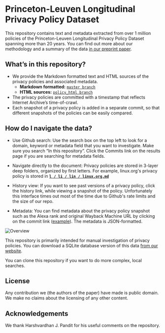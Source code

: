# Princeton-Leuven Longitudinal Privacy Policy Dataset

This repository contains text and metadata extracted from
over 1 million policies of the Princeton-Leuven Longitudinal Privacy Policy Dataset spanning more than 20 years. You can find out more about our methodology and a summary of the data [in our preprint paper](https://privacypolicies.cs.princeton.edu/paper).

## What’s in this repository?
- We provide the Markdown formatted text and HTML sources of the privacy policies and associated metadata.
  - **Markdown formatted:** [`master branch`](https://github.com/citp/privacy-policy-historical/tree/master)
  - **HTML sources:** [`policy_html branch`](https://github.com/citp/privacy-policy-historical/tree/policy_html)
- The privacy policies are committed with a timestamp that reflects Internet Archive’s time-of-crawl.
- Each snapshot of a privacy policy is added in a separate commit, so
that different snapshots of the policies can be easily compared.


## How do I navigate the data?
- Use Github search: Use the search box on the top left to look for a domain, keyword or metadata field that you want to investigate. Make sure you search “In this repository”. Click the Commits link on the results page if you are searching for metadata fields.
- Navigate directly to the document: Privacy policies are stored in 3-layer deep folders, organized by first letters. For example, linux.org's privacy policy is stored in [**`l / li / lin / linux.org.md`**](https://github.com/citp/privacy-policy-historical/blob/master/l/li/lin/linux.org.md)

- History view: If you want to see past versions of a privacy policy, click the history link, while viewing a snapshot of the policy. Unfortunately this interface times out most of the time due to Github's rate limits and the size of our repo.
- Metadata: You can find metadata about the privacy policy snapshot such as the Alexa rank and original Wayback Machine URL by clicking on the commit link ([example](https://github.com/citp/privacy-policy-historical/commit/49691d0802b320c2be4444afe9113838be05675a)). The metadata is JSON-formatted.
 
 ![Overview](../assets/policy-gh-overview.png?raw=true)
 

This repository is primarily intended for manual investigation of privacy policies. You can download a SQLite database version of this data [from our website](https://privacypolicies.cs.princeton.edu/).

You can clone this repository if you want to do more complex, local searches.

## License
Any contribution we (the authors of the paper) have made is public domain. We make no claims about the licensing of any other content. 

## Acknowledgements
We thank Harshvardhan J. Pandit for his useful comments on the repository.
